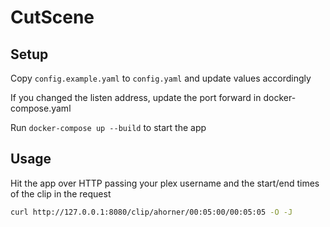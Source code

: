 # CutScene

## Setup

Copy `config.example.yaml` to `config.yaml` and update values accordingly

If you changed the listen address, update the port forward in docker-compose.yaml

Run `docker-compose up --build` to start the app

## Usage

Hit the app over HTTP passing your plex username and the start/end times of the clip in the request

```sh
curl http://127.0.0.1:8080/clip/ahorner/00:05:00/00:05:05 -O -J
```
